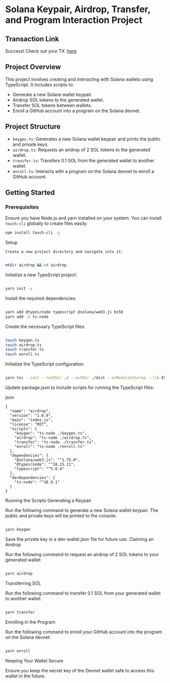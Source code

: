 # Solana Keypair, Airdrop, Transfer, and Program Interaction Project


## Transaction Link

Success! Check out your TX :[here](https://explorer.solana.com/tx/4ksfxdTkmZjKQs8XyRKhGQ4E5RLyrzLosBKvLbNR8hw1sFSuphstVzQ2sDU5bCZVX23HiXzZAjGzDHRHkHSRHDrW?cluster=devnet)

## Project Overview

This project involves creating and interacting with Solana wallets using TypeScript. It includes scripts to:

- Generate a new Solana wallet keypair.
- Airdrop SOL tokens to the generated wallet.
- Transfer SOL tokens between wallets.
- Enroll a GitHub account into a program on the Solana devnet.

## Project Structure

- `keygen.ts`: Generates a new Solana wallet keypair and prints the public and private keys.
- `airdrop.ts`: Requests an airdrop of 2 SOL tokens to the generated wallet.
- `transfer.ts`: Transfers 0.1 SOL from the generated wallet to another wallet.
- `enroll.ts`: Interacts with a program on the Solana devnet to enroll a GitHub account.

## Getting Started

### Prerequisites

Ensure you have Node.js and yarn installed on your system. You can install `touch-cli` globally to create files easily:

```bash
npm install touch-cli -g
```

Setup

    Create a new project directory and navigate into it:

   ``` bash

mkdir airdrop && cd airdrop
```
Initialize a new TypeScript project:

```bash

yarn init -y
```
Install the required dependencies:

```bash

yarn add @types/node typescript @solana/web3.js bs58
yarn add -D ts-node
```
Create the necessary TypeScript files:

```bash

touch keygen.ts
touch airdrop.ts
touch transfer.ts
touch enroll.ts
```
Initialize the TypeScript configuration:

```bash

yarn tsc --init --rootDir ./ --outDir ./dist --esModuleInterop --lib ES2019 --module commonjs --resolveJsonModule true --noImplicitAny true
```
Update package.json to include scripts for running the TypeScript files:

json

    {
      "name": "airdrop",
      "version": "1.0.0",
      "main": "index.js",
      "license": "MIT",
      "scripts": {
        "keygen": "ts-node ./keygen.ts",
        "airdrop": "ts-node ./airdrop.ts",
        "transfer": "ts-node ./transfer.ts",
        "enroll": "ts-node ./enroll.ts"
      },
      "dependencies": {
        "@solana/web3.js": "^1.75.0",
        "@types/node": "^18.15.11",
        "typescript": "^5.0.4"
      },
      "devDependencies": {
        "ts-node": "^10.9.1"
      }
    }

Running the Scripts
Generating a Keypair

Run the following command to generate a new Solana wallet keypair. The public and private keys will be printed to the console:

```bash

yarn keygen
```
Save the private key in a dev-wallet.json file for future use.
Claiming an Airdrop

Run the following command to request an airdrop of 2 SOL tokens to your generated wallet:

```bash

yarn airdrop
```
Transferring SOL

Run the following command to transfer 0.1 SOL from your generated wallet to another wallet:

```bash

yarn transfer
```
Enrolling in the Program

Run the following command to enroll your GitHub account into the program on the Solana devnet:

```bash

yarn enroll
```
Keeping Your Wallet Secure

Ensure you keep the secret key of the Devnet wallet safe to access this wallet in the future.




